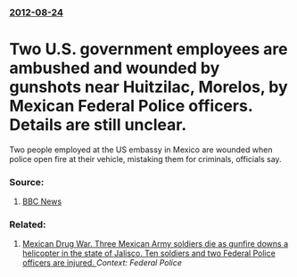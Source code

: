 ### [2012-08-24](/news/2012/08/24/index.md)

# Two U.S. government employees are ambushed and wounded by gunshots near Huitzilac, Morelos, by Mexican Federal Police officers. Details are still unclear. 

Two people employed at the US embassy in Mexico are wounded when police open fire at their vehicle, mistaking them for criminals, officials say.


### Source:

1. [BBC News](http://www.bbc.co.uk/news/world-latin-america-19372427)

### Related:

1. [Mexican Drug War. Three Mexican Army soldiers die as gunfire downs a helicopter in the state of Jalisco. Ten soldiers and two Federal Police officers are injured. ](/news/2015/05/1/mexican-drug-war-three-mexican-army-soldiers-die-as-gunfire-downs-a-helicopter-in-the-state-of-jalisco-ten-soldiers-and-two-federal-police.md) _Context: Federal Police_
